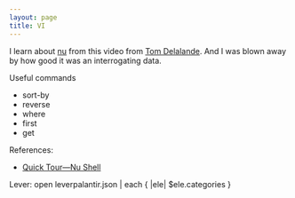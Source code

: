 ```yaml
---
layout: page  
title: VI  
---
```


I learn about [nu](https://www.nushell.sh/) from this video from [Tom Delalande](https://www.youtube.com/watch?v=K_yK-tEeGDA). And I was blown away by how good it was an interrogating data. 

Useful commands
- sort-by
- reverse
- where
- first
- get

References:
- [Quick Tour—Nu Shell](https://www.nushell.sh/book/quick_tour.html)



Lever:
open leverpalantir.json | each { |ele| $ele.categories } 